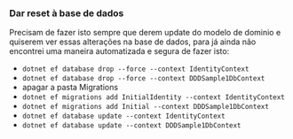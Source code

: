 ### Dar reset à base de dados
Precisam de fazer isto sempre que derem update do modelo de dominio e quiserem ver essas alterações na base de dados, para já ainda não encontrei uma maneira automatizada e segura de fazer isto:

- `dotnet ef database drop --force --context IdentityContext`
- `dotnet ef database drop --force --context DDDSample1DbContext`
- apagar a pasta Migrations
- `dotnet ef migrations add InitialIdentity --context IdentityContext`
- `dotnet ef migrations add Initial --context DDDSample1DbContext`
- `dotnet ef database update --context IdentityContext`
- `dotnet ef database update --context DDDSample1DbContext`